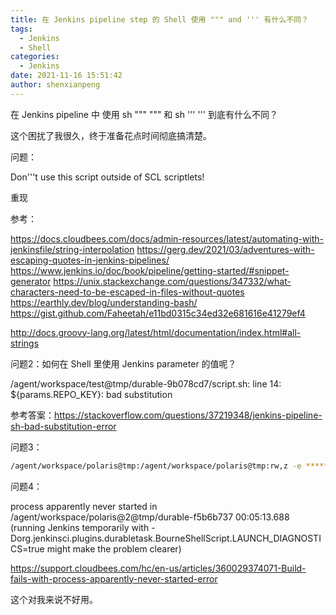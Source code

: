 ```yaml
---
title: 在 Jenkins pipeline step 的 Shell 使用 """ and ''' 有什么不同？
tags:
  - Jenkins
  - Shell
categories:
  - Jenkins
date: 2021-11-16 15:51:42
author: shenxianpeng
---
```


在 Jenkins pipeline 中 使用 sh """ """ 和 sh ''' ''' 到底有什么不同？

这个困扰了我很久，终于准备花点时间彻底搞清楚。

问题：

Don'\''t use this script outside of SCL scriptlets!

重现

参考：

https://docs.cloudbees.com/docs/admin-resources/latest/automating-with-jenkinsfile/string-interpolation
https://gerg.dev/2021/03/adventures-with-escaping-quotes-in-jenkins-pipelines/
https://www.jenkins.io/doc/book/pipeline/getting-started/#snippet-generator
https://unix.stackexchange.com/questions/347332/what-characters-need-to-be-escaped-in-files-without-quotes
https://earthly.dev/blog/understanding-bash/
https://gist.github.com/Faheetah/e11bd0315c34ed32e681616e41279ef4

http://docs.groovy-lang.org/latest/html/documentation/index.html#all-strings

问题2：如何在 Shell 里使用 Jenkins parameter 的值呢？

/agent/workspace/test@tmp/durable-9b078cd7/script.sh: line 14: ${params.REPO_KEY}: bad substitution

参考答案：https://stackoverflow.com/questions/37219348/jenkins-pipeline-sh-bad-substitution-error


问题3：

```bash
/agent/workspace/polaris@tmp:/agent/workspace/polaris@tmp:rw,z -e ******** -e ******** -e ******** -e ******** -e ******** -e ******** -e ******** -e ******** -e ******** -e ******** -e ******** -e ******** -e ******** -e ******** -e ******** -e ******** -e ******** -e ******** -e ******** -e ******** -e ******** -e ******** -e ******** -e ******** -e ******** -e ******** -e ******** -e ******** -e ******** -e ******** -e ******** -e ******** -e ******** -e ******** -e ******** -e ******** -e ******** -e ******** -e ******** -e ******** -e ******** -e ******** -e ******** -e ******** -e ******** -e ******** den-artifactory.software.com:6568/u2bld:polaris cat
```

问题4：

process apparently never started in /agent/workspace/polaris@2@tmp/durable-f5b6b737
00:05:13.688  (running Jenkins temporarily with -Dorg.jenkinsci.plugins.durabletask.BourneShellScript.LAUNCH_DIAGNOSTICS=true might make the problem clearer)

https://support.cloudbees.com/hc/en-us/articles/360029374071-Build-fails-with-process-apparently-never-started-error

这个对我来说不好用。
